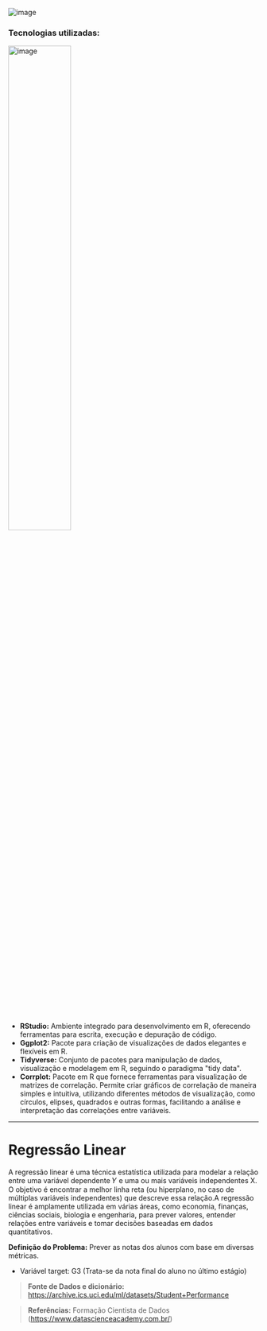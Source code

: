 ![image](https://github.com/user-attachments/assets/46547cee-1819-4904-9690-731aecaa385b)

### Tecnologias utilizadas: 
<img src="https://github.com/AlbertoFAraujo/ML_Marketing_digital/assets/105552990/d30403c2-76d4-4504-b6a5-894e3ab44fce" alt="image" width="50%">

- **RStudio:** Ambiente integrado para desenvolvimento em R, oferecendo ferramentas para escrita, execução e depuração de código.
- **Ggplot2:** Pacote para criação de visualizações de dados elegantes e flexíveis em R.
- **Tidyverse:** Conjunto de pacotes para manipulação de dados, visualização e modelagem em R, seguindo o paradigma "tidy data".
- **Corrplot:** Pacote em R que fornece ferramentas para visualização de matrizes de correlação. Permite criar gráficos de correlação de maneira simples e intuitiva, utilizando diferentes métodos de visualização, como círculos, elipses, quadrados e outras formas, facilitando a análise e interpretação das correlações entre variáveis.
<hr>

# Regressão Linear
A regressão linear é uma técnica estatística utilizada para modelar a relação entre uma variável dependente 𝑌 e uma ou mais variáveis independentes X. O objetivo é encontrar a melhor linha reta (ou hiperplano, no caso de múltiplas variáveis independentes) que descreve essa relação.A regressão linear é amplamente utilizada em várias áreas, como economia, finanças, ciências sociais, biologia e engenharia, para prever valores, entender relações entre variáveis e tomar decisões baseadas em dados quantitativos.


**Definição do Problema:** Prever as notas dos alunos com base em diversas métricas.

- Variável target: G3 (Trata-se da nota final do aluno no último estágio)

>**Fonte de Dados e dicionário:** https://archive.ics.uci.edu/ml/datasets/Student+Performance

>**Referências:** Formação Cientista de Dados (https://www.datascienceacademy.com.br/)
